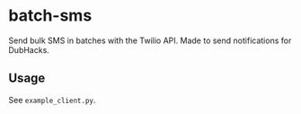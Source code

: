 # batch-sms
Send bulk SMS in batches with the Twilio API. Made to send notifications for DubHacks.

## Usage
See `example_client.py`.